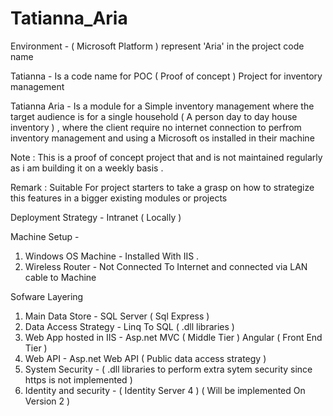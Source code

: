 # Tatianna_Aria

Environment - ( Microsoft Platform ) represent 'Aria' in the project code name

Tatianna - Is a code name for POC ( Proof of concept ) Project for inventory management

Tatianna Aria - Is a module for a Simple inventory management where the target audience is for a single household ( A person day to day house inventory ) , where the client require no internet connection to perfrom inventory management and using a Microsoft os installed in their machine 

Note : This is a proof of concept project that and is not maintained regularly as i am building it on a weekly basis . 

Remark : Suitable For project starters to take a grasp on how to strategize this features in a bigger existing  modules or projects 

Deployment Strategy - Intranet ( Locally ) 

Machine Setup -

1. Windows OS Machine - Installed With IIS . 
2. Wireless Router - Not Connected To Internet and connected via LAN cable to Machine

Sofware Layering 

1. Main Data Store - SQL Server ( Sql Express ) 
2. Data Access Strategy - Linq To SQL ( .dll libraries ) 
3. Web App hosted in IIS - Asp.net MVC ( Middle Tier ) Angular ( Front End Tier ) 
4. Web API - Asp.net Web API ( Public data access strategy ) 
5. System Security - ( .dll libraries to perform extra sytem security since https is not implemented )
6. Identity and security - ( Identity Server 4 ) ( Will be implemented On Version 2 )




